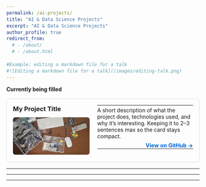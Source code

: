 ```yaml
---
permalink: /ai-projects/
title: "AI & Data Science Projects"
excerpt: "AI & Data Science Projects"
author_profile: true
redirect_from: 
  # - /about/
  # - /about.html

#Example: editing a markdown file for a talk
#![Editing a markdown file for a talk](/images/editing-talk.png)
---
```

**Currently being filled**  


<div style="display: flex; border: 1px solid #ddd; border-radius: 8px; padding: 16px; margin: 16px 0; max-width: 750px;">
  
  <!-- Left Column (Title + Image + GitHub Link) -->
  <div style="flex: 0 0 200px; margin-right: 20px;">
    <h3 style="margin: 0 0 12px 0;">My Project Title</h3>
    <img src="/images/arduino.jpg" alt="Project Thumbnail" style="width: 100%; height: auto; border-radius: 6px;">
  </div>

  <!-- Right Column (Description) -->
  <div style="flex: 1; display: flex; align-items: center;">
    <table style="width: 100%; height: 100%; margin: 0; border-collapse: collapse; border: none; border-width: 0px;">
      <tr style="border-collapse: collapse; border: none; border-width: 0px; height: 100%;">
        <td style="border-collapse: collapse; border: none; border-width: 0px; padding: 4px 0;">
        A short description of what the project does, technologies used, and why it’s interesting. Keeping it to 2–3 sentences max so the card stays compact.
        </td>
      </tr>
      <tr style="border-collapse: collapse; border: none; border-width: 0px;">
        <td style="border-collapse: collapse; border: none; border-width: 0px; padding: 0px 0;">
          <div style="text-align: right; margin-top: 3px;">
            <a href="https://github.com/username/project-repo" target="_blank" style="color: #0366d6; text-decoration: none; font-weight: bold;">
              View on GitHub →
            </a>
          </div>
        </td>
      </tr>
    </table>
  </div>
</div>



---



---



---

